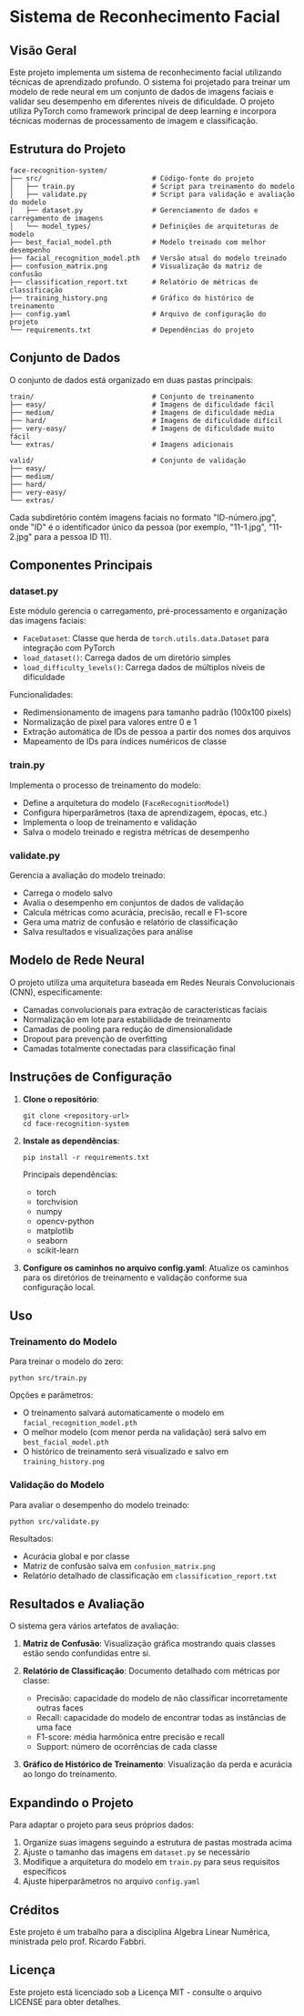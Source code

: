 # Sistema de Reconhecimento Facial

## Visão Geral

Este projeto implementa um sistema de reconhecimento facial utilizando técnicas de aprendizado profundo. O sistema foi projetado para treinar um modelo de rede neural em um conjunto de dados de imagens faciais e validar seu desempenho em diferentes níveis de dificuldade. O projeto utiliza PyTorch como framework principal de deep learning e incorpora técnicas modernas de processamento de imagem e classificação.

## Estrutura do Projeto

```
face-recognition-system/
├── src/                           # Código-fonte do projeto
│   ├── train.py                   # Script para treinamento do modelo
│   ├── validate.py                # Script para validação e avaliação do modelo
│   ├── dataset.py                 # Gerenciamento de dados e carregamento de imagens
│   └── model_types/               # Definições de arquiteturas de modelo
├── best_facial_model.pth          # Modelo treinado com melhor desempenho
├── facial_recognition_model.pth   # Versão atual do modelo treinado
├── confusion_matrix.png           # Visualização da matriz de confusão
├── classification_report.txt      # Relatório de métricas de classificação
├── training_history.png           # Gráfico do histórico de treinamento
├── config.yaml                    # Arquivo de configuração do projeto
└── requirements.txt               # Dependências do projeto
```

## Conjunto de Dados

O conjunto de dados está organizado em duas pastas principais:

```
train/                             # Conjunto de treinamento
├── easy/                          # Imagens de dificuldade fácil
├── medium/                        # Imagens de dificuldade média
├── hard/                          # Imagens de dificuldade difícil
├── very-easy/                     # Imagens de dificuldade muito fácil
└── extras/                        # Imagens adicionais

valid/                             # Conjunto de validação
├── easy/
├── medium/
├── hard/
├── very-easy/
└── extras/
```

Cada subdiretório contém imagens faciais no formato "ID-número.jpg", onde "ID" é o identificador único da pessoa (por exemplo, "11-1.jpg", "11-2.jpg" para a pessoa ID 11).

## Componentes Principais

### dataset.py

Este módulo gerencia o carregamento, pré-processamento e organização das imagens faciais:

- `FaceDataset`: Classe que herda de `torch.utils.data.Dataset` para integração com PyTorch
- `load_dataset()`: Carrega dados de um diretório simples
- `load_difficulty_levels()`: Carrega dados de múltiplos níveis de dificuldade

Funcionalidades:

- Redimensionamento de imagens para tamanho padrão (100x100 pixels)
- Normalização de pixel para valores entre 0 e 1
- Extração automática de IDs de pessoa a partir dos nomes dos arquivos
- Mapeamento de IDs para índices numéricos de classe

### train.py

Implementa o processo de treinamento do modelo:

- Define a arquitetura do modelo (`FaceRecognitionModel`)
- Configura hiperparâmetros (taxa de aprendizagem, épocas, etc.)
- Implementa o loop de treinamento e validação
- Salva o modelo treinado e registra métricas de desempenho

### validate.py

Gerencia a avaliação do modelo treinado:

- Carrega o modelo salvo
- Avalia o desempenho em conjuntos de dados de validação
- Calcula métricas como acurácia, precisão, recall e F1-score
- Gera uma matriz de confusão e relatório de classificação
- Salva resultados e visualizações para análise

## Modelo de Rede Neural

O projeto utiliza uma arquitetura baseada em Redes Neurais Convolucionais (CNN), especificamente:

- Camadas convolucionais para extração de características faciais
- Normalização em lote para estabilidade de treinamento
- Camadas de pooling para redução de dimensionalidade
- Dropout para prevenção de overfitting
- Camadas totalmente conectadas para classificação final

## Instruções de Configuração

1. **Clone o repositório**:

   ```
   git clone <repository-url>
   cd face-recognition-system
   ```

2. **Instale as dependências**:

   ```
   pip install -r requirements.txt
   ```

   Principais dependências:

   - torch
   - torchvision
   - numpy
   - opencv-python
   - matplotlib
   - seaborn
   - scikit-learn

3. **Configure os caminhos no arquivo config.yaml**:
   Atualize os caminhos para os diretórios de treinamento e validação conforme sua configuração local.

## Uso

### Treinamento do Modelo

Para treinar o modelo do zero:

```
python src/train.py
```

Opções e parâmetros:

- O treinamento salvará automaticamente o modelo em `facial_recognition_model.pth`
- O melhor modelo (com menor perda na validação) será salvo em `best_facial_model.pth`
- O histórico de treinamento será visualizado e salvo em `training_history.png`

### Validação do Modelo

Para avaliar o desempenho do modelo treinado:

```
python src/validate.py
```

Resultados:

- Acurácia global e por classe
- Matriz de confusão salva em `confusion_matrix.png`
- Relatório detalhado de classificação em `classification_report.txt`

## Resultados e Avaliação

O sistema gera vários artefatos de avaliação:

1. **Matriz de Confusão**: Visualização gráfica mostrando quais classes estão sendo confundidas entre si.

2. **Relatório de Classificação**: Documento detalhado com métricas por classe:

   - Precisão: capacidade do modelo de não classificar incorretamente outras faces
   - Recall: capacidade do modelo de encontrar todas as instâncias de uma face
   - F1-score: média harmônica entre precisão e recall
   - Support: número de ocorrências de cada classe

3. **Gráfico de Histórico de Treinamento**: Visualização da perda e acurácia ao longo do treinamento.

## Expandindo o Projeto

Para adaptar o projeto para seus próprios dados:

1. Organize suas imagens seguindo a estrutura de pastas mostrada acima
2. Ajuste o tamanho das imagens em `dataset.py` se necessário
3. Modifique a arquitetura do modelo em `train.py` para seus requisitos específicos
4. Ajuste hiperparâmetros no arquivo `config.yaml`

## Créditos

Este projeto é um trabalho para a disciplina Algebra Linear Numérica, ministrada pelo prof. Ricardo Fabbri.

## Licença

Este projeto está licenciado sob a Licença MIT - consulte o arquivo LICENSE para obter detalhes.
